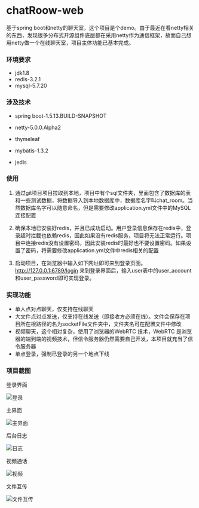 # chatRoow-web
基于spring boot和netty的聊天室，这个项目是个demo。由于最近在看netty相关的东西，发现很多分布式开源组件底层都在采用netty作为通信框架，故而自己想用netty做一个在线聊天室，项目主体功能已基本完成。

### 环境要求

- jdk1.8
- redis-3.2.1
- mysql-5.7.20

### 涉及技术

- spring boot-1.5.13.BUILD-SNAPSHOT

- netty-5.0.0.Alpha2

- thymeleaf

- mybatis-1.3.2

- jedis

### 使用

1. 通过git项目项目拉取到本地，项目中有个sql文件夹，里面包含了数据库的表和一些测试数据，将数据导入到本地数据库中，数据库名字叫chat_room。当然数据库名字可以随意命名，但是需要修改application.yml文件中的MySQL连接配置

2. 确保本地已安装好redis，并且已成功启动。用户登录信息保存在redis中，登录超时拦截也依赖redis，因此如果没有redis服务，项目将无法正常运行。项目中连接redis没有设置密码，因此安装redis时最好也不要设置密码。如果设置了密码，将需要修改application.yml文件中redis相关的配置

3. 启动项目，在浏览器中输入如下网址即可来到登录页面。http://127.0.0.1:6789/login  来到登录界面后，输入user表中的user_account和user_password即可实现登录。

### 实现功能

- 单人点对点聊天，仅支持在线聊天
- 大文件点对点发送，仅支持在线发送（即接收方必须在线）。文件会保存在项目所在根路径的名为socketFile文件夹中，文件夹名可在配置文件中修改
- 视频聊天，这个相对复杂，使用了浏览器的WebRTC 技术，WebRTC 是浏览器的端到端的视频技术，但信令服务器仍然需要自己开发，本项目就充当了信令服务器
- 单点登录，强制已登录的另一个地点下线

### 项目截图

登录界面

![登录](https://github.com/lushunjian/chatroom-web/blob/master/image/chat-room5.png)

主界面

![主界面](https://github.com/lushunjian/chatroom-web/blob/master/image/chat-room6.png)

后台日志

![日志](https://github.com/lushunjian/chatroom-web/blob/master/image/chat-room.png)

视频通话

![视频](https://github.com/lushunjian/chatroom-web/blob/master/image/chat-room3.png)

文件互传

![文件互传](https://github.com/lushunjian/chatroom-web/blob/master/image/chat-room8.png)
